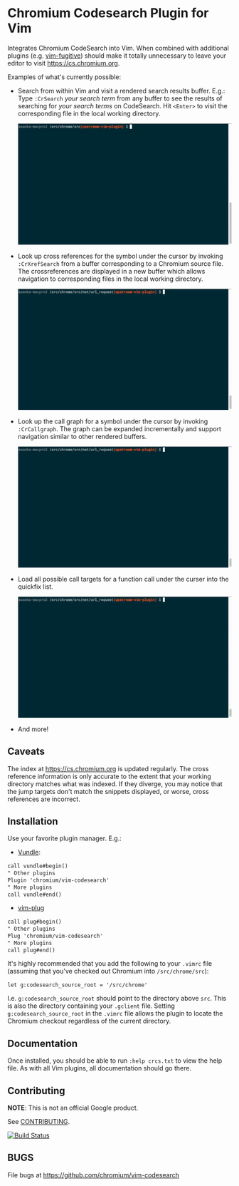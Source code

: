 Chromium Codesearch Plugin for Vim
==================================

Integrates Chromium CodeSearch into Vim. When combined with additional plugins
(e.g. [vim-fugitive](https://github.com/tpope/vim-fugitive)) should make it
totally unnecessary to leave your editor to visit https://cs.chromium.org.

Examples of what's currently possible:

* Search from within Vim and visit a rendered search results buffer. E.g.: Type
  `:CrSearch` *your search term* from any buffer to see the results of searching
  for *your search terms* on CodeSearch. Hit `<Enter>` to visit the
  corresponding file in the local working directory.

  ![screencast](resources/searching.gif)

* Look up cross references for the symbol under the cursor by invoking
  `:CrXrefSearch` from a buffer corresponding to a Chromium source file. The
  crossreferences are displayed in a new buffer which allows navigation to
  corresponding files in the local working directory.

  ![screencast](resources/xrefs.gif)

* Look up the call graph for a symbol under the cursor by invoking
  `:CrCallgraph`. The graph can be expanded incrementally and support navigation
  similar to other rendered buffers.

  ![screencast](resources/calls.gif)

* Load all possible call targets for a function call under the curser into the
  quickfix list.

  ![screencast](resources/tour-targets.gif)

* And more!

Caveats
-------

The index at https://cs.chromium.org is updated regularly. The cross reference
information is only accurate to the extent that your working directory matches
what was indexed. If they diverge, you may notice that the jump targets don't
match the snippets displayed, or worse, cross references are incorrect.

Installation
------------

Use your favorite plugin manager. E.g.:

* [Vundle](https://github.com/VundleVim/Vundle.vim):

```viml
call vundle#begin()
" Other plugins
Plugin 'chromium/vim-codesearch'
" More plugins
call vundle#end()
```

* [vim-plug](https://github.com/junegunn/vim-plug)

```viml
call plug#begin()
" Other plugins
Plug 'chromium/vim-codesearch'
" More plugins
call plug#end()
```

It's highly recommended that you add the following to your `.vimrc` file
(assuming that you've checked out Chromium into `/src/chrome/src`):

```viml
let g:codesearch_source_root = '/src/chrome'
```

I.e. `g:codesearch_source_root` should point to the directory above `src`. This
is also the directory containing your `.gclient` file. Setting
`g:codesearch_source_root` in the `.vimrc` file allows the plugin to locate the
Chromium checkout regardless of the current directory.


Documentation
-------------

Once installed, you should be able to run `:help crcs.txt` to view the help
file. As with all Vim plugins, all documentation should go there.

Contributing
------------

**NOTE**: This is not an official Google product.

See [CONTRIBUTING](./CONTRIBUTING.md).

[![Build Status](https://travis-ci.org/chromium/vim-codesearch.svg?branch=master)](https://travis-ci.org/chromium/vim-codesearch)

BUGS
----

File bugs at https://github.com/chromium/vim-codesearch

